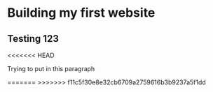 <h1>Building my first website</h1>
<h2>Testing 123</h2>
<<<<<<< HEAD
<p>Trying to put in this paragraph</p>
=======
>>>>>>> f11c5f30e8e32cb6709a2759616b3b9237a5f1dd
